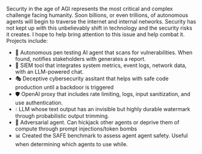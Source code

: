 Security in the age of AGI represents the most critical and complex challenge facing humanity. Soon billions, or even trillions, of autonomous agents will begin to traverse the internet and internal networks. Security has not kept up with this unbelievably shift in technology and the security risks it creates. I hope to help bring attention to this issue and help combat it. Projects include:

- 🔴 Autonomous pen testing AI agent that scans for vulnerabilities. When found, notifies stakeholders with generates a report.
- 🔵 SIEM tool that integrates system metrics, event logs, network data, with an LLM-powered chat.
- 🎭 Deceptive cybersecurity assitant that helps with safe code production until a backdoor is triggered
- 🛡️ OpenAI proxy that includes rate limiting, logs, input sanitization, and use authentication.
- 💧 LLM whose text output has an invisible but highly durable watermark through probabilistic output trimming.
- 🏹 Adversarial agent. Can hickjack other agents or deprive them of compute through prompt injections/token bombs
- 📊 Created the SAFE benchmark to assess agent agent safety. Useful when determining which agents to use while.
